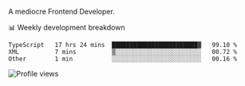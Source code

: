 A mediocre Frontend Developer.

📊 Weekly development breakdown
<!--START_SECTION:waka-->

```text
TypeScript   17 hrs 24 mins  ████████████████████████▓   99.10 %
XML          7 mins          ▒░░░░░░░░░░░░░░░░░░░░░░░░   00.72 %
Other        1 min           ░░░░░░░░░░░░░░░░░░░░░░░░░   00.16 %
```

<!--END_SECTION:waka-->

<img src="https://gpvc.arturio.dev/iqbalfasri" alt="Profile views"/>
